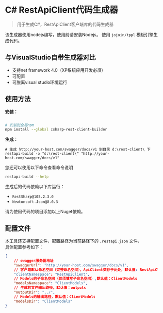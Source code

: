# C# RestApiClient代码生成器

> 用于生成C#，RestApiClient客户端库的代码生成器

该生成器使用nodejs编写，使用前请安装Nodejs。
使用 `jojoin/tppl` 模板引擎生成代码。

## 与VisualStudio自带生成器对比

- 支持net framework 4.0（XP系统应用开发必须）
- 可配置
- 可脱离visual studio环境运行

## 使用方法

**安装：**
```bash

# 安装到全局npm
npm install --global csharp-rest-client-builder

```

**生成：**
```
# 生成 http://your-host.com/swagger/docs/v1 到目录 d:\rest-client\ 下
restapi-build -o "d:\rest-client\" "http://your-host.com/swagger/docs/v1"

```

您还可以使用以下命令查看命令说明
```bash
restapi-build --help
```

生成后的代码依赖以下库运行：

- `RestSharp@105.2.3.0`
- `Newtonsoft.Json@8.0.3`

请为使用代码的项目添加以上Nuget依赖。


## 配置文件

本工具还支持配置文件，配置路径为当前路径下的 `.restapi.json` 文件，  
具体配置参考如下：

```json
{
    // swagger服务器地址
    "swaggerUrl": "http://your-host.com/swagger/docs/v1",
    // 客户端默认命名空间（完整命名空间），ApiClient类存于此处，默认值: RestApiClient
    "clientNamespace": "RestApiClient",
    // Models的子命名空间（仅须填写子命名空间）,默认值：ClientModels
    "modelsNamespace": "ClientModels",
    // 生成的文件输出路径，默认值：outputs
    "outputDir": "../",
    // Models的输出路径，默认值：ClientModels
    "modelsDir": "ClientModels"
}
```
